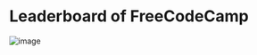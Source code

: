# Leaderboard of FreeCodeCamp

![image](https://user-images.githubusercontent.com/17708702/33146694-41cccd48-cfeb-11e7-9408-053f6756fd76.png)
